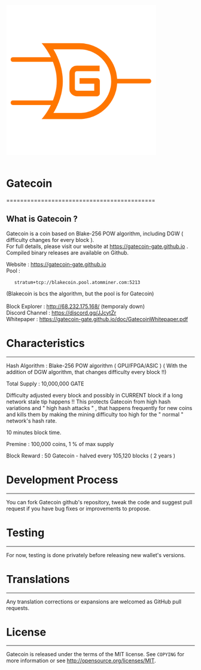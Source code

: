 <img src="https://github.com/Gatecoin-GATE/gatecoin-gate.github.io/blob/master/images/logo.png" alt="68747470733a2f2f692e6962622e636f2f52767971784b4e2f626974636f696e2e706e67" border="0"></a><br /><a target='_blank' href='https://gatecoin-gate.github.io/'></a><br />

# Gatecoin
===========================================

What is Gatecoin ?
----------------------

Gatecoin is a coin based on Blake-256 POW algorithm, including DGW ( difficulty changes for every block ). </br> For full details, please visit our website at https://gatecoin-gate.github.io . Compiled binary releases are available on Github. </br>

Website : https://gatecoin-gate.github.io </br> 
Pool : 
       
       stratum+tcp://blakecoin.pool.atomminer.com:5213     
       
(Blakecoin is bcs the algorithm, but the pool is for Gatecoin)</br></br>
Block Explorer : http://68.232.175.168/ (temporaly down)</br>
Discord Channel : https://discord.gg/JJcytZr </br>
Whitepaper : https://gatecoin-gate.github.io/doc/GatecoinWhitepaper.pdf </br>

# Characteristics
-------------------

Hash Algorithm : Blake-256 POW algorithm ( GPU/FPGA/ASIC )
( With the addition of DGW algorithm, that changes difficulty every block !!)

Total Supply : 10,000,000 GATE

Difficulty adjusted every block and possibly in CURRENT block if a long network stale tip happens !! This protects Gatecoin from high hash variations and " high hash attacks " , that happens frequently for new coins and kills them by making the mining difficulty too high for the " normal " network's hash rate.

10 minutes block time.

Premine : 100,000 coins, 1 % of max supply

Block Reward : 50 Gatecoin - halved every 105,120 blocks ( 2 years )

# Development Process
-------------------

You can fork Gatecoin github's repository, tweak the code and suggest pull request if you have bug fixes or improvements to propose.

# Testing
-------

For now, testing is done privately before releasing new wallet's versions.

# Translations
------------

Any translation corrections or expansions are welcomed as GitHub pull requests.

# License
---------
Gatecoin is released under the terms of the MIT license. See `COPYING` for more
information or see http://opensource.org/licenses/MIT.



